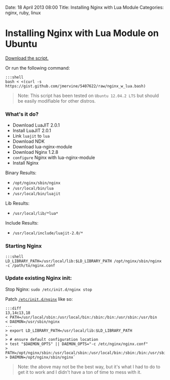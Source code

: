 Date: 18 April 2013 08:00
Title: Installing Nginx with Lua Module
Categories: nginx, ruby, linux

# Installing Nginx with Lua Module on Ubuntu

[Download the script.](https://gist.github.com/jmervine/5407622/raw/nginx_w_lua.bash)

Or run the following command:

    :::shell
    bash < <(curl -s https://gist.github.com/jmervine/5407622/raw/nginx_w_lua.bash)

> Note: This script has been tested on `Ubuntu 12.04.2 LTS` but should be easily modifiable for other distros.

### What's it do?

* Download LuaJIT 2.0.1
* Install LuaJIT 2.0.1
* Link `luajit` to `lua`
* Download NDK
* Download lua-nginx-module
* Download Nginx 1.2.8
* `configure` Nginx with lua-nginx-module
* Install Nginx

Binary Results: 

* `/opt/nginx/sbin/nginx`
* `/usr/local/bin/lua`
* `/usr/local/bin/luajit`

Lib Results:

* `/usr/local/lib/*lua*`

Include Results:

* `/usr/local/include/luajit-2.0/*`

### Starting Nginx

    :::shell
    LD_LIBRARY_PATH=/usr/local/lib:$LD_LIBRARY_PATH /opt/nginx/sbin/nginx -c /path/to/nginx.conf

### Update existing Nginx init:

Stop Nginx: `sudo /etc/init.d/nginx stop`

Patch [`/etc/init.d/nginx`](https://gist.github.com/jmervine/5407622#file-nginx-init-sh) like so:

    :::diff
    13,14c13,18
    < PATH=/usr/local/sbin:/usr/local/bin:/sbin:/bin:/usr/sbin:/usr/bin
    < DAEMON=/usr/sbin/nginx
    ---
    > export LD_LIBRARY_PATH=/usr/local/lib:$LD_LIBRARY_PATH
    > 
    > # ensure default configuration location
    > test "$DAEMON_OPTS" || DAEMON_OPTS="-c /etc/nginx/nginx.conf"
    > PATH=/opt/nginx/sbin:/usr/local/sbin:/usr/local/bin:/sbin:/bin:/usr/sbin:/usr/bin
    > DAEMON=/opt/nginx/sbin/nginx`


> Note: the above may not be the best way, but it's what I had to do to get it to work and I didn't have a ton of time to mess with it.
